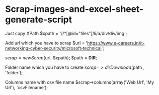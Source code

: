 # Scrap-images-and-excel-sheet-generate-script
Just copy XPath 
$xpath = '//*[@id="tiles"]/li/a/div/div/img';

Add url which you have to scrap
$url = 'https://www.e-careers.in/it-networking-cyber-security/microsoft-technical';

$scrap = new Scrap($url, $xpath);
$path = __DIR__;

Folder name which you have to create
$scrap->dirDownload($path , 'folder');

Columns name with csv file name
$scrap->columns(array('Web Url', 'My Url'), 'csvFilename');
